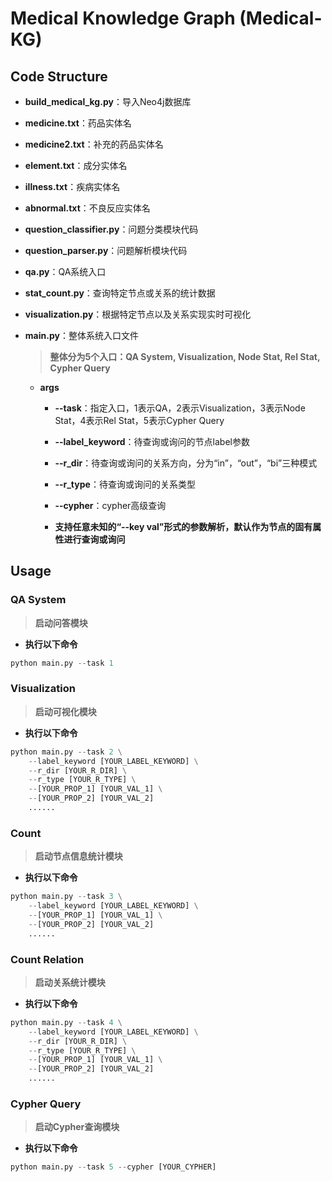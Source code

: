 # Medical Knowledge Graph (Medical-KG)

## Code Structure

- **build_medical_kg.py**：导入Neo4j数据库

- **medicine.txt**：药品实体名

- **medicine2.txt**：补充的药品实体名

- **element.txt**：成分实体名

- **illness.txt**：疾病实体名

- **abnormal.txt**：不良反应实体名

- **question_classifier.py**：问题分类模块代码

- **question_parser.py**：问题解析模块代码

- **qa.py**：QA系统入口

- **stat_count.py**：查询特定节点或关系的统计数据

- **visualization.py**：根据特定节点以及关系实现实时可视化

- **main.py**：整体系统入口文件

    > **整体分为5个入口：QA System, Visualization, Node Stat, Rel Stat, Cypher Query**

    + **args**

        + **--task**：指定入口，1表示QA，2表示Visualization，3表示Node Stat，4表示Rel Stat，5表示Cypher Query

        + **--label_keyword**：待查询或询问的节点label参数

        + **--r_dir**：待查询或询问的关系方向，分为“in”，“out”，“bi”三种模式

        + **--r_type**：待查询或询问的关系类型

        + **--cypher**：cypher高级查询

        + **支持任意未知的“--key val”形式的参数解析，默认作为节点的固有属性进行查询或询问**


## Usage

### **QA System**

> **启动问答模块**

- **执行以下命令**

```python
python main.py --task 1
```


### **Visualization**

> **启动可视化模块**

- **执行以下命令**

```python
python main.py --task 2 \
    --label_keyword [YOUR_LABEL_KEYWORD] \
    --r_dir [YOUR_R_DIR] \
    --r_type [YOUR_R_TYPE] \
    --[YOUR_PROP_1] [YOUR_VAL_1] \
    --[YOUR_PROP_2] [YOUR_VAL_2]
    ......
```

### **Count**

> **启动节点信息统计模块**

- **执行以下命令**

```python
python main.py --task 3 \
    --label_keyword [YOUR_LABEL_KEYWORD] \
    --[YOUR_PROP_1] [YOUR_VAL_1] \
    --[YOUR_PROP_2] [YOUR_VAL_2]
    ......
```

### **Count Relation**

> **启动关系统计模块**

- **执行以下命令**

```python
python main.py --task 4 \
    --label_keyword [YOUR_LABEL_KEYWORD] \
    --r_dir [YOUR_R_DIR] \
    --r_type [YOUR_R_TYPE] \
    --[YOUR_PROP_1] [YOUR_VAL_1] \
    --[YOUR_PROP_2] [YOUR_VAL_2]
    ......
```

### **Cypher Query**

> **启动Cypher查询模块**

- **执行以下命令**

```python
python main.py --task 5 --cypher [YOUR_CYPHER]
```
